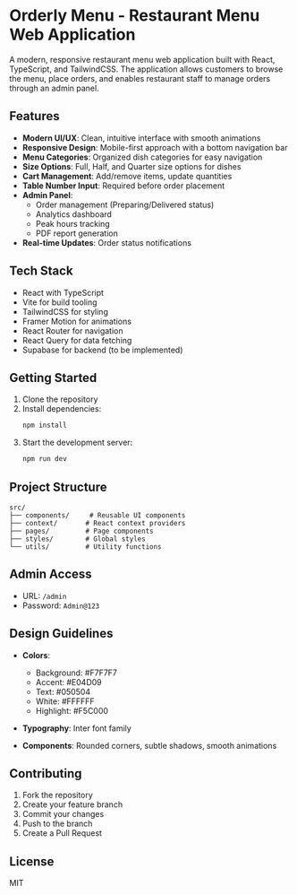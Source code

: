 # Orderly Menu - Restaurant Menu Web Application

A modern, responsive restaurant menu web application built with React, TypeScript, and TailwindCSS. The application allows customers to browse the menu, place orders, and enables restaurant staff to manage orders through an admin panel.

## Features

- **Modern UI/UX**: Clean, intuitive interface with smooth animations
- **Responsive Design**: Mobile-first approach with a bottom navigation bar
- **Menu Categories**: Organized dish categories for easy navigation
- **Size Options**: Full, Half, and Quarter size options for dishes
- **Cart Management**: Add/remove items, update quantities
- **Table Number Input**: Required before order placement
- **Admin Panel**: 
  - Order management (Preparing/Delivered status)
  - Analytics dashboard
  - Peak hours tracking
  - PDF report generation
- **Real-time Updates**: Order status notifications

## Tech Stack

- React with TypeScript
- Vite for build tooling
- TailwindCSS for styling
- Framer Motion for animations
- React Router for navigation
- React Query for data fetching
- Supabase for backend (to be implemented)

## Getting Started

1. Clone the repository
2. Install dependencies:
   ```bash
   npm install
   ```
3. Start the development server:
   ```bash
   npm run dev
   ```

## Project Structure

```
src/
├── components/     # Reusable UI components
├── context/       # React context providers
├── pages/         # Page components
├── styles/        # Global styles
└── utils/         # Utility functions
```

## Admin Access

- URL: `/admin`
- Password: `Admin@123`

## Design Guidelines

- **Colors**:
  - Background: #F7F7F7
  - Accent: #E04D09
  - Text: #050504
  - White: #FFFFFF
  - Highlight: #F5C000

- **Typography**: Inter font family
- **Components**: Rounded corners, subtle shadows, smooth animations

## Contributing

1. Fork the repository
2. Create your feature branch
3. Commit your changes
4. Push to the branch
5. Create a Pull Request

## License

MIT 